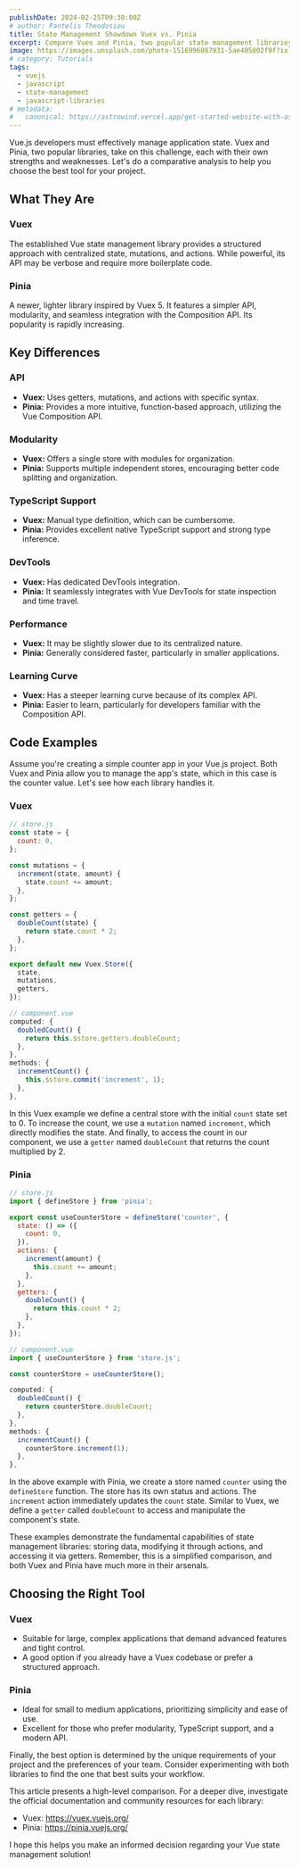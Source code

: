 ```yaml
---
publishDate: 2024-02-25T09:30:00Z
# author: Pantelis Theodosiou
title: State Management Showdown Vuex vs. Pinia
excerpt: Compare Vuex and Pinia, two popular state management libraries for Vue.js, and discover their strengths and weaknesses to help you choose the best tool for your project.
image: https://images.unsplash.com/photo-1516996087931-5ae405802f9f?ixlib=rb-4.0.3&ixid=M3wxMjA3fDB8MHxwaG90by1wYWdlfHx8fGVufDB8fHx8fA%3D%3D&auto=format&fit=crop&w=2070&q=80
# category: Tutorials
tags:
  - vuejs
  - javascript
  - state-management
  - javascript-libraries
# metadata:
#   canonical: https://astrowind.vercel.app/get-started-website-with-astro-tailwind-css
---
```


Vue.js developers must effectively manage application state. Vuex and Pinia, two popular libraries, take on this challenge, each with their own strengths and weaknesses. Let's do a comparative analysis to help you choose the best tool for your project. 

## What They Are

### Vuex

The established Vue state management library provides a structured approach with centralized state, mutations, and actions. While powerful, its API may be verbose and require more boilerplate code.

### Pinia

A newer, lighter library inspired by Vuex 5. It features a simpler API, modularity, and seamless integration with the Composition API. Its popularity is rapidly increasing.

## Key Differences

### API

* **Vuex:** Uses getters, mutations, and actions with specific syntax.
* **Pinia:** Provides a more intuitive, function-based approach, utilizing the Vue Composition API.

### Modularity

* **Vuex:** Offers a single store with modules for organization.
* **Pinia:** Supports multiple independent stores, encouraging better code splitting and organization.

### TypeScript Support

* **Vuex:** Manual type definition, which can be cumbersome.
* **Pinia:** Provides excellent native TypeScript support and strong type inference.

### DevTools

* **Vuex:** Has dedicated DevTools integration.
* **Pinia:** It seamlessly integrates with Vue DevTools for state inspection and time travel.

### Performance

* **Vuex:** It may be slightly slower due to its centralized nature.
* **Pinia:** Generally considered faster, particularly in smaller applications.

### Learning Curve

* **Vuex:** Has a steeper learning curve because of its complex API. 
* **Pinia:** Easier to learn, particularly for developers familiar with the Composition API.

## Code Examples

Assume you're creating a simple counter app in your Vue.js project. Both Vuex and Pinia allow you to manage the app's state, which in this case is the counter value. Let's see how each library handles it.

### Vuex

```js
// store.js
const state = {
  count: 0,
};

const mutations = {
  increment(state, amount) {
    state.count += amount;
  },
};

const getters = {
  doubleCount(state) {
    return state.count * 2;
  },
};

export default new Vuex.Store({
  state,
  mutations,
  getters,
});

// component.vue
computed: {
  doubledCount() {
    return this.$store.getters.doubleCount;
  },
},
methods: {
  incrementCount() {
    this.$store.commit('increment', 1);
  },
},
```

In this Vuex example we define a central store with the initial `count` state set to 0. To increase the count, we use a `mutation` named `increment`, which directly modifies the state. And finally, to access the count in our component, we use a `getter` named `doubleCount` that returns the count multiplied by 2.

### Pinia

```js
// store.js
import { defineStore } from 'pinia';

export const useCounterStore = defineStore('counter', {
  state: () => ({
    count: 0,
  }),
  actions: {
    increment(amount) {
      this.count += amount;
    },
  },
  getters: {
    doubleCount() {
      return this.count * 2;
    },
  },
});

// component.vue
import { useCounterStore } from 'store.js';

const counterStore = useCounterStore();

computed: {
  doubledCount() {
    return counterStore.doubleCount;
  },
},
methods: {
  incrementCount() {
    counterStore.increment(1);
  },
},
```

In the above example with Pinia, we create a store named `counter` using the `defineStore` function. The store has its own status and actions. The `increment` action immediately updates the `count` state. Similar to Vuex, we define a `getter` called `doubleCount` to access and manipulate the component's state. 

These examples demonstrate the fundamental capabilities of state management libraries: storing data, modifying it through actions, and accessing it via getters. Remember, this is a simplified comparison, and both Vuex and Pinia have much more in their arsenals.

## Choosing the Right Tool

### Vuex

* Suitable for large, complex applications that demand advanced features and tight control.
* A good option if you already have a Vuex codebase or prefer a structured approach.

### Pinia

* Ideal for small to medium applications, prioritizing simplicity and ease of use.
* Excellent for those who prefer modularity, TypeScript support, and a modern API.

Finally, the best option is determined by the unique requirements of your project and the preferences of your team. Consider experimenting with both libraries to find the one that best suits your workflow.

This article presents a high-level comparison. For a deeper dive, investigate the official documentation and community resources for each library:

- Vuex: https://vuex.vuejs.org/
- Pinia: https://pinia.vuejs.org/

I hope this helps you make an informed decision regarding your Vue state management solution!
